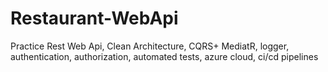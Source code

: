 # Restaurant-WebApi
Practice Rest Web Api, Clean Architecture,  CQRS+ MediatR, logger, authentication, authorization, automated tests, azure cloud, ci/cd pipelines
